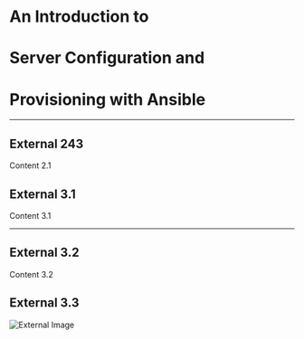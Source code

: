 # An Introduction to 
# Server Configuration and 
# Provisioning with Ansible

---

## External 243

Content 2.1


## External 3.1

Content 3.1

---

## External 3.2

Content 3.2


## External 3.3

![External Image](https://s3.amazonaws.com/static.slid.es/logo/v2/slides-symbol-512x512.png)